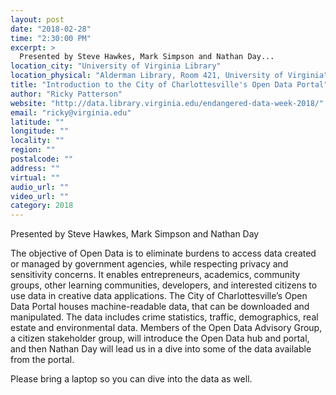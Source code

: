 ```yaml
---
layout: post
date: "2018-02-28"
time: "2:30:00 PM"
excerpt: >
  Presented by Steve Hawkes, Mark Simpson and Nathan Day...
location_city: "University of Virginia Library"
location_physical: "Alderman Library, Room 421, University of Virginia"
title: "Introduction to the City of Charlottesville's Open Data Portal"
author: "Ricky Patterson"
website: "http://data.library.virginia.edu/endangered-data-week-2018/"
email: "ricky@virginia.edu"
latitude: ""
longitude: ""
locality: ""
region: ""
postalcode: ""
address: ""
virtual: ""
audio_url: ""
video_url: ""
category: 2018
---
```


Presented by Steve Hawkes, Mark Simpson and Nathan Day

The objective of Open Data is to eliminate burdens to access data created or managed by government agencies, while respecting privacy and sensitivity concerns. It enables entrepreneurs, academics, community groups, other learning communities, developers, and interested citizens to use data in creative data applications. The City of Charlottesville’s Open Data Portal houses machine-readable data, that can be downloaded and manipulated. The data includes crime statistics, traffic, demographics, real estate and environmental data. Members of the Open Data Advisory Group, a citizen stakeholder group, will introduce the Open Data hub and portal, and then Nathan Day will lead us in a dive into some of the data available from the portal.

Please bring a laptop so you can dive into the data as well.

